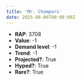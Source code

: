 ```yaml
---
title: 'Mr. Chompers'
date: 2025-08-06T00:00:00Z
---
```

- **RAP**: 3708
- **Value**: -1
- **Demand level**: -1
- **Trend**: -1
- **Projected?**: True
- **Hyped?**: True
- **Rare?**: True
